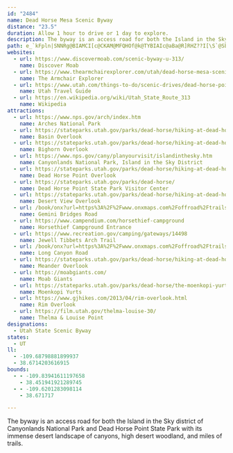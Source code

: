 ```yaml
---
id: "2484"
name: Dead Horse Mesa Scenic Byway
distance: "23.5"
duration: Allow 1 hour to drive or 1 day to explore.
description: The byway is an access road for both the Island in the Sky district of Canyonlands National Park and Dead Horse Point State Park.
path: e_`kFpln|SNNRg@BIAMCI[c@CKAM@MFQHOf@k@TYBIAIc@aBa@R]RHZ??I[\S`@Sb@`B@HCHUXg@j@INGPAL@LBJZb@BH@LCHSf@f@d@\Z\b@Xb@N\r@tBf@tABFjKf[h@vAj@lA`@x@d@~@e@f@MAMGcA_BKCK?IFCJAPBP\j@??HLNXHFL@JAFANONSd@g@ln@teA|@vA~D`Hv@nATf@Xn@L`@Pp@Nr@N|@TfCLfBLtAHp@@LHh@Jn@Lp@Nf@Rj@Zl@b@v@l@z@zAbC~A`CnAhBxBdDdCdEzAfCb@t@T\Zb@d@j@??`@Z`@ZXT`@V^R`@NtExA`Bj@`@Rb@T\V^ZXXX`@Tb@Zn@Zr@vAnDv@|BPh@RlAHj@Fl@@`@@f@?j@?x@EjAs@tLIjBEr@At@Az@Ar@?l@BpF?`BAn@Cn@Ix@Gj@]vCGb@Iv@?\?^@d@H`AV|AFh@H~@@h@Aj@Ip@G`@E\Ad@?Z@VDXFNJPHJJFHBL?\APGJILOLWH_@De@F_BNaGBc@Dg@Fi@Hq@Jk@La@Pm@h@uAHWH[Lk@Dm@Bi@DsBBm@Bw@Fm@`AwIJo@FWHSFSJOJOLMTOPKPENARAj@DJD`@XPTNRLXDXDVBT?d@C^EXK`@gAxC_@~@s@nBM\Md@Kj@Gl@Cb@An@?f@Bh@Dn@Ln@Jd@Rr@rCnIa@ROBG?GCGIk@_BGKGEI?I@GHCJAJ@NRj@??FTBDFTLLFBH?F?`@SPS`@Sr@rBh@pAz@~ArPh\p@jB\nBLjBHvBTnKTxIVlCHZ??Pr@b@fAv@pA`AbAlE~CjA`AfAvAr@~A^xAR~AHrB@bBJbLHzFNjHbAd^FlBi@BMGIEEM?YGuACQIIIAI?IHC@CPAPBj@??Bt@DNHJPDRA\Gh@C^zLdCxy@?Lp@pT?nACrAQlB[dBu@`CcEfLk@YQI[Hw@j@??v@k@ZIPHj@XKd@Kh@[pBS~BMnCGvB@vANdB^fBd@rAn@lAv@nAvIzMnE`H~AfCz@xAfAdCfBtFbAdD~@tCn@dBz@zAdApAbBrARg@b@_ACg@SOQM??o@i@WBGTDXrAjACn@Sf@vElD??dCfBjAlAbAdBr@tB\xBJfBHnFHnCX|Bf@hBl@xA~@tA^^h@h@dAn@~Ax@~DfBdInD`KpE`NbGjJdEvAn@lVvKfBr@jBb@hBRhB?jIYpB?xDPfCTpBFfBEdBSd@KhAYpAg@dCuAnF_D|{@yg@jNgI|HwEfBoA|AoA??zB_CdAoA`AoAl@_AdIaNj@cAFD??GErG}KjAqBv@eAh@k@VQRSv@e@DCv@a@vB}@fAe@~@g@z@k@zDgD|AuArAeAfAk@z@_@zCq@bAUdAa@~@g@z@s@`BaBh@e@ZY??h@Yr@[|@WjAOtUeBbBKpA?jAL`AP|@Xv@^vLvGvAt@hAh@pAXtANdA?v@Ez@Ox@SlBy@dDcBbAc@~@[lAUfBKjVI~FEpBA?m@?sFBkAFsANsAPkAR_AJm@b@yCr@sEjDuRdAcFvZ}yAxFuX??fC}LPq@Nm@Ng@Rg@Ti@\m@V_@XYZYtZeUlHmFxBaB~@o@tAw@|BqAtWqNnEcC`Ae@jAu@dAu@ZSd@c@`@_@^c@f@s@~DqGhWsa@f@{@f@{@Zs@Xq@Na@DMVeATkAJ}@NgBT{D|AyZJcALaAT{@Xs@Ze@^e@l@m@TOp@c@DCjAi@tOgGt@Wl@Ob@GXCd@ETC??f@MZMDA`@ObCWhHm@jCU`D[h@Cv@A`@B~d@vEt@FjANj@Jt@Rv@Vp_Av[`AXZHr@JhMvAr@L|@RnA`@pAj@LDZH`@FH?XA\EZIn@Y^KHCJAP@@g@AYAG??@F@XAf@THB@JHFFf@z@VXTP`@J^FXLZ\l@`Af@n@b@\`@Pl@Lr@DbDRtBNl@FjEb@~JlAj@F`@@d@@l@Cf@Cb@?^Hb@PzB~A`BpAxCfBVXXl@RpARj@Pd@Vb@d@\`@Hf@?n@Gl@]JSHMHQXg@FMJQJSDEFIJK\a@b@Sf@Md@?XHh@j@HFDBDBTDPAHAD?d@I^Gf@@`@FbAP`@JTBd@Dd@Al@KD?fAOZGTMNYHe@Hm@J]Rc@n@iAHODG@E@G?E
websites:
  - url: https://www.discovermoab.com/scenic-byway-u-313/
    name: Discover Moab
  - url: https://www.thearmchairexplorer.com/utah/dead-horse-mesa-scenic-byway.php
    name: The Armchair Explorer
  - url: https://www.utah.com/things-to-do/scenic-drives/dead-horse-point-scenic-drive/
    name: Utah Travel Guide
  - url: https://en.wikipedia.org/wiki/Utah_State_Route_313
    name: Wikipedia
attractions:
  - url: https://www.nps.gov/arch/index.htm
    name: Arches National Park
  - url: https://stateparks.utah.gov/parks/dead-horse/hiking-at-dead-horse-point/#East%20Rim%20Trail%20System
    name: Basin Overlook
  - url: https://stateparks.utah.gov/parks/dead-horse/hiking-at-dead-horse-point/#Bighorn%20Overlook
    name: Bighorn Overlook
  - url: https://www.nps.gov/cany/planyourvisit/islandinthesky.htm
    name: Canyonlands National Park, Island in the Sky District
  - url: https://stateparks.utah.gov/parks/dead-horse/hiking-at-dead-horse-point/#Dead%20Horse%20Point%20Overlook
    name: Dead Horse Point Overlook
  - url: https://stateparks.utah.gov/parks/dead-horse/
    name: Dead Horse Point State Park Visitor Center
  - url: https://stateparks.utah.gov/parks/dead-horse/hiking-at-dead-horse-point/#Desert-View-Overlook
    name: Desert View Overlook
  - url: /book/onx?url=https%3A%2F%2Fwww.onxmaps.com%2Foffroad%2Ftrails%2Fus%2Futah%2Fgemini-bridges
    name: Gemini Bridges Road
  - url: https://www.campendium.com/horsethief-campground
    name: Horsethief Campground Entrance
  - url: https://www.recreation.gov/camping/gateways/14498
    name: Jewell Tibbets Arch Trail
  - url: /book/onx?url=https%3A%2F%2Fwww.onxmaps.com%2Foffroad%2Ftrails%2Fus%2Futah%2Flong-canyon
    name: Long Canyon Road
  - url: https://stateparks.utah.gov/parks/dead-horse/hiking-at-dead-horse-point/#West%20Rim%20Trail%20System
    name: Meander Overlook
  - url: https://moabgiants.com/
    name: Moab Giants
  - url: https://stateparks.utah.gov/parks/dead-horse/the-moenkopi-yurts/
    name: Moenkopi Yurts
  - url: https://www.gjhikes.com/2013/04/rim-overlook.html
    name: Rim Overlook
  - url: https://film.utah.gov/thelma-louise-30/
    name: Thelma & Louise Point
designations:
  - Utah State Scenic Byway
states:
  - UT
ll:
  - -109.68798881899937
  - 38.6714203616915
bounds:
  - - -109.83941611197658
    - 38.451941921289745
  - - -109.6201283098114
    - 38.671717

---
```


The byway is an access road for both the Island in the Sky district of Canyonlands National Park and Dead Horse Point State Park with its immense desert landscape of canyons, high desert woodland, and miles of trails.
